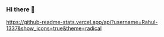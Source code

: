 ### Hi there 👋

https://github-readme-stats.vercel.app/api?username=Rahul-1337&show_icons=true&theme=radical
